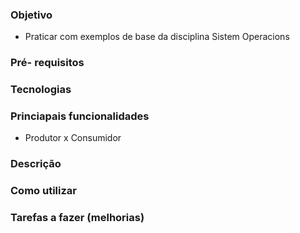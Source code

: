 ### Objetivo
 - Praticar com exemplos de base da disciplina Sistem Operacions

### Pré- requisitos


### Tecnologias



### Princiapais funcionalidades

 - Produtor x Consumidor

### Descrição


### Como utilizar


### Tarefas a fazer (melhorias)

